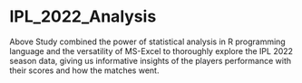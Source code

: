 # IPL_2022_Analysis
Above Study combined the power of statistical analysis in R programming language and the versatility of MS-Excel to thoroughly explore the IPL 2022 season data, giving us informative insights of the players performance with their  scores and how the matches went.

